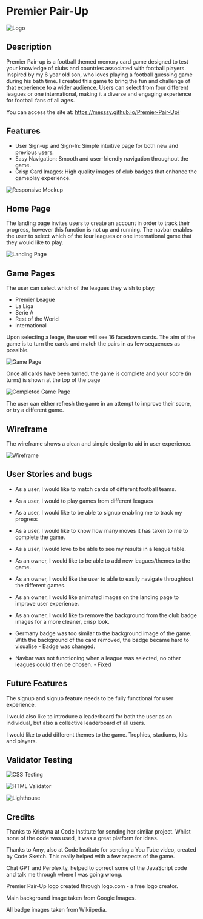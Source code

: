 # Premier Pair-Up

![Logo](assets/images/premier-pair-up-high-resolution-logo-transparent.png)

## Description

Premier Pair-up is a football themed memory card game designed to test your knowledge of clubs and countries associated with football players. Inspired by my 6 year old son, who loves playing a football guessing game during his bath time. I created this game to bring the fun and challenge of that experience to a wider audience. Users can select from four different leagues or one international, making it a diverse and engaging experience for football fans of all ages.

You can access the site at: https://messsy.github.io/Premier-Pair-Up/

## Features

* User Sign-up and Sign-In: Simple intuitive page for both new and previous users.
* Easy Navigation: Smooth and user-friendly navigation throughout the game.
* Crisp Card Images: High quality images of club badges that enhance the gameplay experience.

![Responsive Mockup](assets/images/amiresponsive.png)

## Home Page

The landing page invites users to create an account in order to track their progress, however this function is not up and running. The navbar enables the user to select which of the four leagues or one international game that they would like to play.

![Landing Page](assets/images/landingpage.png)

## Game Pages

The user can select which of the leagues they wish to play;

* Premier League
* La Liga
* Serie A
* Rest of the World
* International

Upon selecting a leage, the user will see 16 facedown cards. The aim of the game is to turn the cards and match the pairs in as few sequences as possible.

![Game Page](assets/images/gamepage.png)

Once all cards have been turned, the game is complete and your score (in turns) is shown at the top of the page

![Completed Game Page](assets/images/completedgamepage.png)

The user can either refresh the game in an attempt to improve their score, or try a different game.


## Wireframe

The wireframe shows a clean and simple design to aid in user experience.

![Wireframe](assets/images/wireframe.png)


## User Stories and bugs

* As a user, I would like to match cards of different football teams.
* As a user, I would to play games from different leagues
* As a user, I would like to be able to signup enabling me to track my progress
* As a user, I would like to know how many moves it has taken to me to complete the game.
* As a user, I would love to be able to see my results in a league table.
* As an owner, I would like to be able to add new leagues/themes to the game.
* As an owner, I would like the user to able to easily navigate throughtout the different games.
* As an owner, I would like animated images on the landing page to improve user experience.
* As an owner, I would like to remove the background from the club badge images for a more cleaner, crisp look.


* Germany badge was too similar to the background image of the game. With the background of the card removed, the badge became hard to visualise - Badge was changed.
* Navbar was not functioning when a league was selected, no other leagues could then be chosen. - Fixed


## Future Features

The signup and signup feature needs to be fully functional for user experience.

I would also like to introduce a leaderboard for both the user as an individual, but also a collective leaderboard of all users.

I would like to add different themes to the game. Trophies, stadiums, kits and players.


## Validator Testing

![CSS Testing](assets/images/cssvalidator.png)

![HTML Validator](assets/images/htmlvalidator.png)

![Lighthouse](assets/images/lighthousereport.png)


## Credits

Thanks to Kristyna at Code Institute for sending her similar project. Whilst none of the code was used, it was a great platform for ideas.

Thanks to Amy, also at Code Institute for sending a You Tube video, created by Code Sketch. This really helped with a few aspects of the game.

Chat GPT and Perplexity, helped to correct some of the JavaScript code and talk me through where I was going wrong.

Premier Pair-Up logo created through logo.com - a free logo creator.

Main background image taken from Google Images.

All badge images taken from Wikiipedia.
